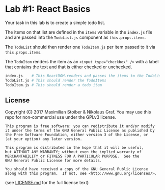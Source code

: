 # Lab #1: React Basics

Your task in this lab is to create a simple todo list.

The items on that list are defined in the `items` variable in the `index.js` file and are passed into the `TodoList.js` component as `this.props.items`.

The `TodoList` should then render one `TodoItem.js` per item passed to it via `this.props.items`.

The `TodoItem` renders the item as an `<input type="checkbox" />` with a label that contains the text and that is either checked or unchecked.

```sh
index.js    # This ReactDOM.renders and passes the items to the TodoList
TodoList.js # This should render the TodoItems
TodoItem.js # This should render a todo item
```

## License

Copyright (C) 2017  Maximilian Stoiber & Nikolaus Graf. You may use this repo for non-commercial use under the GPLv3 license.

```
This program is free software: you can redistribute it and/or modify
it under the terms of the GNU General Public License as published by
the Free Software Foundation, either version 3 of the License, or
(at your option) any later version.

This program is distributed in the hope that it will be useful,
but WITHOUT ANY WARRANTY; without even the implied warranty of
MERCHANTABILITY or FITNESS FOR A PARTICULAR PURPOSE.  See the
GNU General Public License for more details.

You should have received a copy of the GNU General Public License
along with this program.  If not, see <http://www.gnu.org/licenses/>.
```

(see [LICENSE.md](LICENSE.md) for the full license text)

